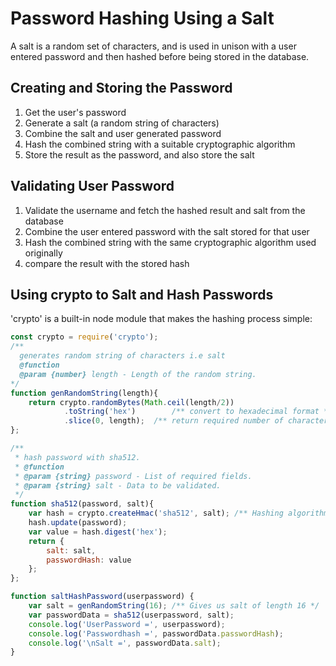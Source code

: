 # Password Hashing Using a Salt
A salt is a random set of characters, and is used in unison with a user entered password and then hashed before being stored in the database.

## Creating and Storing the Password
1. Get the user's password
2. Generate a salt (a random string of characters)
3. Combine the salt and user generated password
4. Hash the combined string with a suitable cryptographic algorithm
5. Store the result as the password, and also store the salt

## Validating User Password
1. Validate the username and fetch the hashed result and salt from the database
2. Combine the user entered password with the salt stored for that user
3. Hash the combined string with the same cryptographic algorithm used originally
4. compare the result with the stored hash

## Using crypto to Salt and Hash Passwords
'crypto' is a built-in node module that makes the hashing process simple:

```javascript
const crypto = require('crypto');
/**
  generates random string of characters i.e salt
  @function
  @param {number} length - Length of the random string.
*/
function genRandomString(length){
    return crypto.randomBytes(Math.ceil(length/2))
            .toString('hex')		/** convert to hexadecimal format */
            .slice(0, length);	/** return required number of characters */
};

/**
 * hash password with sha512.
 * @function
 * @param {string} password - List of required fields.
 * @param {string} salt - Data to be validated.
 */
function sha512(password, salt){
    var hash = crypto.createHmac('sha512', salt); /** Hashing algorithm sha512 */
    hash.update(password);
    var value = hash.digest('hex');
    return {
        salt: salt,
        passwordHash: value
    };
};

function saltHashPassword(userpassword) {
    var salt = genRandomString(16); /** Gives us salt of length 16 */
    var passwordData = sha512(userpassword, salt);
    console.log('UserPassword =', userpassword);
    console.log('Passwordhash =', passwordData.passwordHash);
    console.log('\nSalt =', passwordData.salt);
}
```

